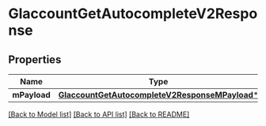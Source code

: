# GlaccountGetAutocompleteV2Response

## Properties
Name | Type | Description | Notes
------------ | ------------- | ------------- | -------------
**mPayload** | [**GlaccountGetAutocompleteV2ResponseMPayload***](GlaccountGetAutocompleteV2ResponseMPayload.md) |  | 

[[Back to Model list]](../README.md#documentation-for-models) [[Back to API list]](../README.md#documentation-for-api-endpoints) [[Back to README]](../README.md)


